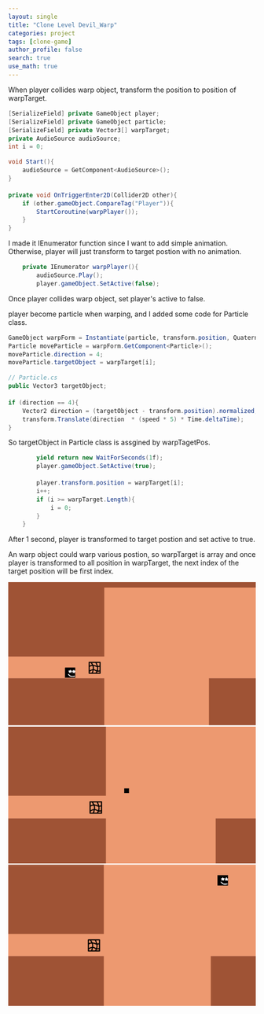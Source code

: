 ```yaml
---
layout: single
title: "Clone Level Devil_Warp"
categories: project
tags: [clone-game]
author_profile: false
search: true
use_math: true
---
```


When player collides warp object, transform the position to position of warpTarget.

```C#
[SerializeField] private GameObject player;
[SerializeField] private GameObject particle;
[SerializeField] private Vector3[] warpTarget;
private AudioSource audioSource;
int i = 0;
```

```C#
void Start(){
    audioSource = GetComponent<AudioSource>();
}

private void OnTriggerEnter2D(Collider2D other){
    if (other.gameObject.CompareTag("Player")){
        StartCoroutine(warpPlayer());
    }
}
```

I made it IEnumerator function since I want to add simple animation. Otherwise, player will just transform to target postion with no animation.

```C#
    private IEnumerator warpPlayer(){
        audioSource.Play();
        player.gameObject.SetActive(false);
```

Once player collides warp object, set player's active to false.

player become particle when warping, and I added some code for Particle class.

```C#
GameObject warpForm = Instantiate(particle, transform.position, Quaternion.identity);
Particle moveParticle = warpForm.GetComponent<Particle>();
moveParticle.direction = 4;
moveParticle.targetObject = warpTarget[i];
```

```C#
// Particle.cs
public Vector3 targetObject;

if (direction == 4){
    Vector2 direction = (targetObject - transform.position).normalized;
    transform.Translate(direction  * (speed * 5) * Time.deltaTime);
}
```

So targetObject in Particle class is assgined by warpTagetPos.

```C#
        yield return new WaitForSeconds(1f);
        player.gameObject.SetActive(true);

        player.transform.position = warpTarget[i];
        i++;
        if (i >= warpTarget.Length){
            i = 0;
        }
    }

```

After 1 second, player is transformed to target postion and set active to true.

An warp object could warp various postion, so warpTarget is array and once player is transformed to all position in warpTarget, the next index of the target position will be first index.

![des1](/assets/images/2024-06-22-levelDevilClone3/des1.png)
![des2](/assets/images/2024-06-22-levelDevilClone3/des2.png)
![des3](/assets/images/2024-06-22-levelDevilClone3/des3.png)
